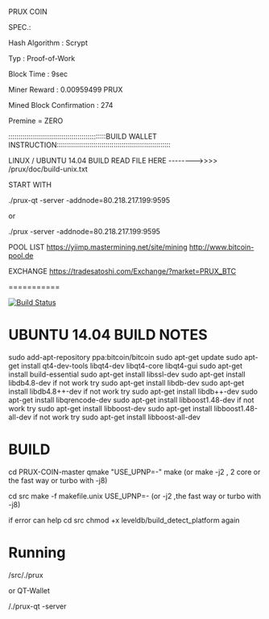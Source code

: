 PRUX COIN  

SPEC.:

Hash Algorithm : Scrypt

Typ : Proof-of-Work

Block Time : 9sec

Miner Reward : 0.00959499 PRUX

Mined Block Confirmation : 274

Premine = ZERO


::::::::::::::::::::::::::::::::::::::::::::::::BUILD WALLET INSTRUCTION::::::::::::::::::::::::::::::::::::::::::::::::::::::::


LINUX / UBUNTU 14.04 BUILD READ FILE HERE -------->>>>  /prux/doc/build-unix.txt

START WITH

./prux-qt -server -addnode=80.218.217.199:9595

or

./prux -server -addnode=80.218.217.199:9595


POOL LIST 
https://yiimp.mastermining.net/site/mining
http://www.bitcoin-pool.de


EXCHANGE
https://tradesatoshi.com/Exchange/?market=PRUX_BTC 

===========

[![Build Status](https://*************.png?branch=master)](https:/***********/prux)





UBUNTU 14.04 BUILD NOTES
========================

sudo add-apt-repository ppa:bitcoin/bitcoin
sudo apt-get update
sudo apt-get install qt4-dev-tools libqt4-dev libqt4-core libqt4-gui
sudo apt-get install build-essential
sudo apt-get install libssl-dev
sudo apt-get install libdb4.8-dev if not work try sudo apt-get install libdb-dev
sudo apt-get install libdb4.8++-dev  if not work try sudo apt-get install libdb++-dev
sudo apt-get install libqrencode-dev
sudo apt-get install libboost1.48-dev   if not work try  sudo apt-get install libboost-dev
sudo apt-get install libboost1.48-all-dev  if not work try  sudo apt-get install libboost-all-dev

BUILD
=====

cd PRUX-COIN-master
qmake "USE_UPNP=-"
make                        (or  make -j2  , 2 core or the fast way or turbo with -j8)

cd src
make -f  makefile.unix USE_UPNP=-      (or -j2  ,the fast way or turbo with -j8)


if error can help
cd src
chmod +x leveldb/build_detect_platform
again


Running
=====

/src/./prux 

or QT-Wallet

/./prux-qt -server







